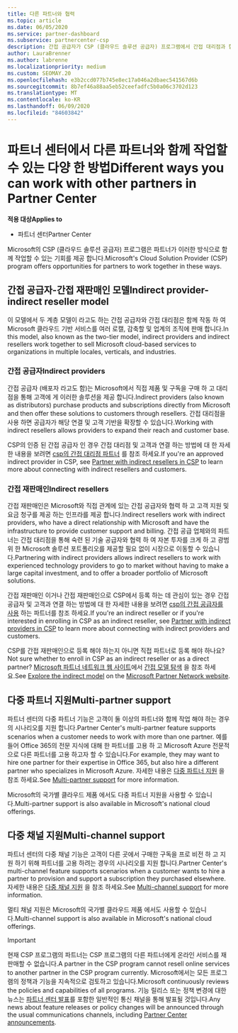 ```yaml
---
title: 다른 파트너와 협력
ms.topic: article
ms.date: 06/05/2020
ms.service: partner-dashboard
ms.subservice: partnercenter-csp
description: 간접 공급자가 CSP (클라우드 솔루션 공급자) 프로그램에서 간접 대리점과 협력 하는 방법에 대해 알아보고 적절 한 역할을 결정 합니다.
author: LauraBrenner
ms.author: labrenne
ms.localizationpriority: medium
ms.custom: SEOMAY.20
ms.openlocfilehash: e3b2ccd077b745e8ec17a046a2dbaec541567d6b
ms.sourcegitcommit: 8b7ef46a88aa5eb52ceefadfc5b0a06c3702d123
ms.translationtype: MT
ms.contentlocale: ko-KR
ms.lasthandoff: 06/09/2020
ms.locfileid: "84603842"
---
```

# <a name="different-ways-you-can-work-with-other-partners-in-partner-center"></a><span data-ttu-id="30af7-103">파트너 센터에서 다른 파트너와 함께 작업할 수 있는 다양 한 방법</span><span class="sxs-lookup"><span data-stu-id="30af7-103">Different ways you can work with other partners in Partner Center</span></span>

<span data-ttu-id="30af7-104">**적용 대상**</span><span class="sxs-lookup"><span data-stu-id="30af7-104">**Applies to**</span></span>

- <span data-ttu-id="30af7-105">파트너 센터</span><span class="sxs-lookup"><span data-stu-id="30af7-105">Partner Center</span></span>

<span data-ttu-id="30af7-106">Microsoft의 CSP (클라우드 솔루션 공급자) 프로그램은 파트너가 이러한 방식으로 함께 작업할 수 있는 기회를 제공 합니다.</span><span class="sxs-lookup"><span data-stu-id="30af7-106">Microsoft's Cloud Solution Provider (CSP) program offers opportunities for partners to work together in these ways.</span></span>

## <a name="indirect-provider-indirect-reseller-model"></a><span data-ttu-id="30af7-107">간접 공급자-간접 재판매인 모델</span><span class="sxs-lookup"><span data-stu-id="30af7-107">Indirect provider-indirect reseller model</span></span>

<span data-ttu-id="30af7-108">이 모델에서 두 계층 모델이 라고도 하는 간접 공급자와 간접 대리점은 함께 작동 하 여 Microsoft 클라우드 기반 서비스를 여러 로캘, 감축할 및 업계의 조직에 판매 합니다.</span><span class="sxs-lookup"><span data-stu-id="30af7-108">In this model, also known as the two-tier model, indirect providers and indirect resellers work together to sell Microsoft cloud-based services to organizations in multiple locales, verticals, and industries.</span></span> 

### <a name="indirect-providers"></a><span data-ttu-id="30af7-109">간접 공급자</span><span class="sxs-lookup"><span data-stu-id="30af7-109">Indirect providers</span></span>

<span data-ttu-id="30af7-110">간접 공급자 (배포자 라고도 함)는 Microsoft에서 직접 제품 및 구독을 구매 하 고 대리점을 통해 고객에 게 이러한 솔루션을 제공 합니다.</span><span class="sxs-lookup"><span data-stu-id="30af7-110">Indirect providers (also known as distributors) purchase products and subscriptions directly from Microsoft and then offer these solutions to customers through resellers.</span></span> <span data-ttu-id="30af7-111">간접 대리점을 사용 하면 공급자가 해당 연결 및 고객 기반을 확장할 수 있습니다.</span><span class="sxs-lookup"><span data-stu-id="30af7-111">Working with indirect resellers allows providers to expand their reach and customer base.</span></span> 

<span data-ttu-id="30af7-112">CSP의 인증 된 간접 공급자 인 경우 간접 대리점 및 고객과 연결 하는 방법에 대 한 자세한 내용을 보려면 [csp의 간접 대리점 파트너](indirect-provider-tasks-in-partner-center.md) 를 참조 하세요.</span><span class="sxs-lookup"><span data-stu-id="30af7-112">If you're an approved indirect provider in CSP, see [Partner with indirect resellers in CSP](indirect-provider-tasks-in-partner-center.md) to learn more about connecting with indirect resellers and customers.</span></span> 

### <a name="indirect-resellers"></a><span data-ttu-id="30af7-113">간접 재판매인</span><span class="sxs-lookup"><span data-stu-id="30af7-113">Indirect resellers</span></span>

<span data-ttu-id="30af7-114">간접 재판매인은 Microsoft와 직접 관계에 있는 간접 공급자와 협력 하 고 고객 지원 및 요금 청구를 제공 하는 인프라를 제공 합니다.</span><span class="sxs-lookup"><span data-stu-id="30af7-114">Indirect resellers work with indirect providers, who have a direct relationship with Microsoft and have the infrastructure to provide customer support and billing.</span></span> <span data-ttu-id="30af7-115">간접 공급 업체와의 파트너는 간접 대리점을 통해 숙련 된 기술 공급자와 협력 하 여 자본 투자를 크게 하 고 광범위 한 Microsoft 솔루션 포트폴리오를 제공할 필요 없이 시장으로 이동할 수 있습니다.</span><span class="sxs-lookup"><span data-stu-id="30af7-115">Partnering with indirect providers allows indirect resellers to work with experienced technology providers to go to market without having to make a large capital investment, and to offer a broader portfolio of Microsoft solutions.</span></span> 

<span data-ttu-id="30af7-116">간접 재판매인 이거나 간접 재판매인으로 CSP에서 등록 하는 데 관심이 있는 경우 간접 공급자 및 고객과 연결 하는 방법에 대 한 자세한 내용을 보려면 [csp의 간접 공급자를 사용](indirect-reseller-tasks-in-partner-center.md) 하는 파트너를 참조 하세요.</span><span class="sxs-lookup"><span data-stu-id="30af7-116">If you're an indirect reseller or if you're interested in enrolling in CSP as an indirect reseller, see [Partner with indirect providers in CSP](indirect-reseller-tasks-in-partner-center.md) to learn more about connecting with indirect providers and customers.</span></span>

<span data-ttu-id="30af7-117">CSP를 간접 재판매인으로 등록 해야 하는지 아니면 직접 파트너로 등록 해야 하나요?</span><span class="sxs-lookup"><span data-stu-id="30af7-117">Not sure whether to enroll in CSP as an indirect reseller or as a direct partner?</span></span> <span data-ttu-id="30af7-118">[Microsoft 파트너 네트워크 웹 사이트](https://partner.microsoft.com)에서 [간접 모델 탐색](https://partner.microsoft.com/cloud-solution-provider/indirect) 을 참조 하세요.</span><span class="sxs-lookup"><span data-stu-id="30af7-118">See [Explore the indirect model](https://partner.microsoft.com/cloud-solution-provider/indirect) on the [Microsoft Partner Network website](https://partner.microsoft.com).</span></span>   

## <a name="multi-partner-support"></a><span data-ttu-id="30af7-119">다중 파트너 지원</span><span class="sxs-lookup"><span data-stu-id="30af7-119">Multi-partner support</span></span>

<span data-ttu-id="30af7-120">파트너 센터의 다중 파트너 기능은 고객이 둘 이상의 파트너와 함께 작업 해야 하는 경우의 시나리오를 지원 합니다.</span><span class="sxs-lookup"><span data-stu-id="30af7-120">Partner Center's multi-partner feature supports scenarios when a customer needs to work with more than one partner.</span></span> <span data-ttu-id="30af7-121">예를 들어 Office 365의 전문 지식에 대해 한 파트너를 고용 하 고 Microsoft Azure 전문적으로 다른 파트너를 고용 하고자 할 수 있습니다.</span><span class="sxs-lookup"><span data-stu-id="30af7-121">For example, they may want to hire one partner for their expertise in Office 365, but also hire a different partner who specializes in Microsoft Azure.</span></span> <span data-ttu-id="30af7-122">자세한 내용은 [다중 파트너 지원](multipartner.md) 을 참조 하세요.</span><span class="sxs-lookup"><span data-stu-id="30af7-122">See [Multi-partner support](multipartner.md) for more information.</span></span>

<span data-ttu-id="30af7-123">Microsoft의 국가별 클라우드 제품 에서도 다중 파트너 지원을 사용할 수 있습니다.</span><span class="sxs-lookup"><span data-stu-id="30af7-123">Multi-partner support is also available in Microsoft's national cloud offerings.</span></span> 

## <a name="multi-channel-support"></a><span data-ttu-id="30af7-124">다중 채널 지원</span><span class="sxs-lookup"><span data-stu-id="30af7-124">Multi-channel support</span></span>

<span data-ttu-id="30af7-125">파트너 센터의 다중 채널 기능은 고객이 다른 곳에서 구매한 구독을 프로 비전 하 고 지원 하기 위해 파트너를 고용 하려는 경우의 시나리오를 지원 합니다.</span><span class="sxs-lookup"><span data-stu-id="30af7-125">Partner Center's multi-channel feature supports scenarios when a customer wants to hire a partner to provision and support a subscription they purchased elsewhere.</span></span> <span data-ttu-id="30af7-126">자세한 내용은 [다중 채널 지원](multichannel.md) 을 참조 하세요.</span><span class="sxs-lookup"><span data-stu-id="30af7-126">See [Multi-channel support](multichannel.md) for more information.</span></span>

<span data-ttu-id="30af7-127">멀티 채널 지원은 Microsoft의 국가별 클라우드 제품 에서도 사용할 수 있습니다.</span><span class="sxs-lookup"><span data-stu-id="30af7-127">Multi-channel support is also available in Microsoft's national cloud offerings.</span></span>

> [!IMPORTANT]  
> <span data-ttu-id="30af7-128">현재 CSP 프로그램의 파트너는 CSP 프로그램의 다른 파트너에게 온라인 서비스를 재판매할 수 없습니다.</span><span class="sxs-lookup"><span data-stu-id="30af7-128">A partner in the CSP program cannot resell online services to another partner in the CSP program currently.</span></span> <span data-ttu-id="30af7-129">Microsoft에서는 모든 프로그램의 정책과 기능을 지속적으로 검토하고 있습니다.</span><span class="sxs-lookup"><span data-stu-id="30af7-129">Microsoft continuously reviews the policies and capabilities of all programs.</span></span> <span data-ttu-id="30af7-130">기능 릴리스 또는 정책 변경에 대한 뉴스는 [파트너 센터 발표](announcements/index.md)를 포함한 일반적인 통신 채널을 통해 발표될 것입니다.</span><span class="sxs-lookup"><span data-stu-id="30af7-130">Any news about feature releases or policy changes will be announced through the usual communications channels, including [Partner Center announcements](announcements/index.md).</span></span>
